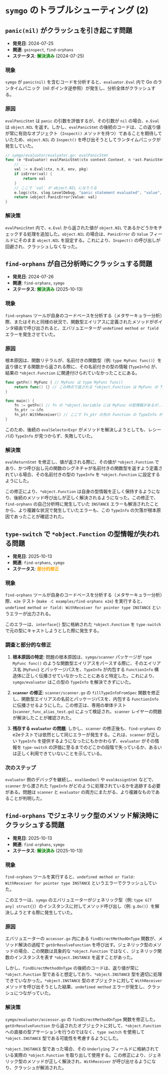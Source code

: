 # `symgo` のトラブルシューティング (2)

## `panic(nil)` がクラッシュを引き起こす問題

-   **発見日**: 2024-07-25
-   **関連**: `goinspect`, `find-orphans`
-   **ステータス**: <span style="color:green; font-weight:bold">解決済み</span> (2024-07-25)

### 現象

`symgo` が `panic(nil)` を含むコードを分析すると、`evaluator.Eval` 内で Go のランタイムパニック（nil ポインタ逆参照）が発生し、分析全体がクラッシュする。

### 原因

`evalPanicStmt` は `panic` の引数を評価するが、その引数が `nil` の場合、`e.Eval` は `object.NIL` を返す。しかし、`evalPanicStmt` の後続のコードは、この返り値が常に有効なオブジェクト（`Inspect()` メソッドを持つ）であることを期待していたため、`object.NIL` の `Inspect()` を呼び出そうとしてランタイムパニックが発生していた。

```go
// symgo/evaluator/evaluator.go: evalPanicStmt
func (e *Evaluator) evalPanicStmt(ctx context.Context, n *ast.PanicStmt, env *object.Environment, pkg *scan.PackageInfo) object.Object {
	// ...
	val := e.Eval(ctx, n.X, env, pkg)
	if isError(val) {
		return val
	}
	// ここで `val` が object.NIL になりうる
	e.logc(ctx, slog.LevelDebug, "panic statement evaluated", "value", val.Inspect()) // val.Inspect() でパニック
	return &object.PanicError{Value: val}
}
```

### 解決策

`evalPanicStmt` 内で、`e.Eval` から返された値が `object.NIL` であるかどうかをチェックする処理を追加した。`object.NIL` の場合は、`PanicError` の `Value` フィールドにそのまま `object.NIL` を設定する。これにより、`Inspect()` の呼び出しが回避され、クラッシュしなくなった。

## `find-orphans` が自己分析時にクラッシュする問題

-   **発見日**: 2024-07-26
-   **関連**: `find-orphans`, `symgo`
-   **ステータス**: <span style="color:green; font-weight:bold">解決済み</span> (2025-10-13)

### 現象

`find-orphans` ツールが自身のコードベースを分析する（メタサーキュラー分析）際、またはそれと同様の状況で、関数型エイリアスに定義されたメソッドがポインタ経由で呼び出されると、エバリュエーターが `undefined method or field` エラーを発生させていた。

### 原因

根本原因は、関数リテラルが、名前付きの関数型（例: `type MyFunc func()`）を返り値とする関数から返される際に、その名前付きの型の情報 (`TypeInfo`) が、結果の `*object.Function` に関連付けられていなかったことにある。

```go
func getFn() MyFunc { // MyFunc は type MyFunc func()
    return func() {} // この時点で返される *object.Function は MyFunc の TypeInfo を持たない
}

func main() {
    fn := getFn() // fn の *object.Variable には MyFunc の型情報があるが...
    fn_ptr := &fn
    fn_ptr.WithReceiver() // ここで fn_ptr の先の Function の TypeInfo が見つからずエラー
}
```

このため、後続の `evalSelectorExpr` がメソッドを解決しようとしても、レシーバの `TypeInfo` が見つからず、失敗していた。

### 解決策

`evalReturnStmt` を修正し、値が返される際に、その値が `*object.Function` であり、かつ呼び出し元の関数のシグネチャが名前付きの関数型を返すよう定義されている場合、その名前付きの型の `TypeInfo` を `*object.Function` に設定するようにした。

この修正により、`*object.Function` は自身の型情報を正しく保持するようになり、後続のメソッド呼び出しが正しく解決されるようになった。この修正で、`find-orphans` の自己分析時に発生していた `INSTANCE` エラーも解消されたことから、より複雑な状況で発生していたエラーも、この `TypeInfo` の欠落が根本原因であったことが確認された。

## `type-switch` で `*object.Function` の型情報が失われる問題

-   **発見日**: 2025-10-13
-   **関連**: `find-orphans`, `symgo`
-   **ステータス**: <span style="color:orange; font-weight:bold">部分的修正</span>

### 現象

`find-orphans` ツールが自身のコードベースを分析する（メタサーキュラー分析）際、`e2e` テスト (`make -C examples/find-orphans e2e`) を実行すると、`undefined method or field: WithReceiver for pointer type INSTANCE` というエラーが出力される。

このエラーは、`interface{}` 型に格納された `*object.Function` を `type-switch` で元の型にキャストしようとした際に発生する。

### 調査と部分的な修正

1.  **根本原因の特定**: 問題の根本原因は、`symgo/scanner` パッケージが `type MyFunc func()` のような関数型エイリアスをパースする際に、そのエイリアス名 (`MyFunc`) とパッケージパスを、`TypeInfo` が内包する `FunctionInfo` 構造体に正しく伝播させていなかったことにあると特定した。これにより、`symgo/evaluator` はこの型の `TypeInfo` を解決できずにいた。

2.  **`scanner` の修正**: `scanner/scanner.go` の `fillTypeInfoFromSpec` 関数を修正し、関数型エイリアスの名前とパッケージパスを、内包する `FunctionInfo` に伝播させるようにした。この修正は、専用の単体テスト (`scanner_func_alias_test.go`) によって検証され、`scanner` レイヤーの問題が解決したことが確認された。

3.  **残存する `evaluator` の問題**: しかし、`scanner` の修正後も、`find-orphans` のe2eテストでは依然として同じエラーが発生する。これは、`scanner` が正しい `TypeInfo` を提供するようになったにもかかわらず、`evaluator` がその情報を `type-switch` の評価に至るまでのどこかの段階で失っているか、あるいは正しく利用できていないことを示している。

### 次のステップ

`evaluator` 側のデバッグを継続し、`evalGenDecl` や `evalAssignStmt` などで、`scanner` から渡された `TypeInfo` がどのように処理されているかを追跡する必要がある。問題は `scanner` と `evaluator` の両方にまたがる、より複雑なものであることが判明した。

## `find-orphans` でジェネリック型のメソッド解決時にクラッシュする問題

-   **発見日**: 2025-10-13
-   **関連**: `find-orphans`, `symgo`
-   **ステータス**: <span style="color:green; font-weight:bold">解決済み</span> (2025-10-13)

### 現象

`find-orphans` ツールを実行すると、`undefined method or field: WithReceiver for pointer type INSTANCE` というエラーでクラッシュしていた。

このエラーは、`symgo` のエバリュエーターがジェネリック型（例: `type G[T any] struct{}`）のインスタンスに対してメソッド呼び出し（例: `g.Do()`）を解決しようとする際に発生していた。

### 原因

エバリュエーターの `accessor.go` 内にある `findDirectMethodOnType` 関数が、メソッド解決の過程で `getOrResolveFunction` を呼び出す。ジェネリック型のメソッドの場合、この関数は具象的な `*object.Function` ではなく、ジェネリック関数のインスタンスを表す `*object.INSTANCE` を返すことがあった。

しかし、`findDirectMethodOnType` の後続のコードは、返り値が常に `*object.Function` 型であると想定しており、`*object.INSTANCE` 型を適切に処理できていなかった。`*object.INSTANCE` 型のオブジェクトに対して `WithReceiver` メソッドを呼び出そうとした結果、`undefined method` エラーが発生し、クラッシュにつながっていた。

### 解決策

`symgo/evaluator/accessor.go` の `findDirectMethodOnType` 関数を修正した。`getOrResolveFunction` から返されたオブジェクトに対して、`*object.Function` への直接の型アサーションを行うのではなく、`type switch` を使用して `*object.INSTANCE` 型である可能性を考慮するようにした。

`*object.INSTANCE` 型であった場合、その `Underlying` フィールドに格納されている実際の `*object.Function` を取り出して使用する。この修正により、ジェネリック型のメソッドが正しく解決され、`WithReceiver` が呼び出せるようになり、クラッシュが解消された。